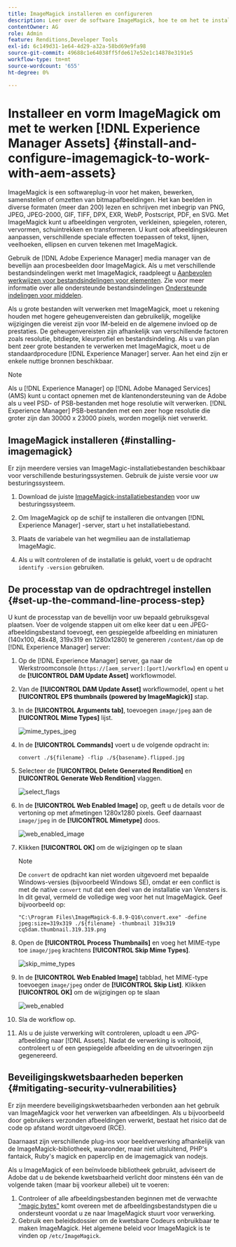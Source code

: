 ```yaml
---
title: ImageMagick installeren en configureren
description: Leer over de software ImageMagick, hoe te om het te installeren, opstelling de het processtap van de bevellijn, en gebruik het om, duimnagels van beelden uit te geven samen te stellen en te produceren.
contentOwner: AG
role: Admin
feature: Renditions,Developer Tools
exl-id: 6c149d31-1e64-4d29-a32a-58bd69e9fa98
source-git-commit: 49688c1e64038ff5fde617e52e1c14878e3191e5
workflow-type: tm+mt
source-wordcount: '655'
ht-degree: 0%

---
```


# Installeer en vorm ImageMagick om met te werken [!DNL Experience Manager Assets] {#install-and-configure-imagemagick-to-work-with-aem-assets}

ImageMagick is een softwareplug-in voor het maken, bewerken, samenstellen of omzetten van bitmapafbeeldingen. Het kan beelden in diverse formaten (meer dan 200) lezen en schrijven met inbegrip van PNG, JPEG, JPEG-2000, GIF, TIFF, DPX, EXR, WebP, Postscript, PDF, en SVG. Met ImageMagick kunt u afbeeldingen vergroten, verkleinen, spiegelen, roteren, vervormen, schuintrekken en transformeren. U kunt ook afbeeldingskleuren aanpassen, verschillende speciale effecten toepassen of tekst, lijnen, veelhoeken, ellipsen en curven tekenen met ImageMagick.

Gebruik de [!DNL Adobe Experience Manager] media manager van de bevellijn aan procesbeelden door ImageMagick. Als u met verschillende bestandsindelingen werkt met ImageMagick, raadpleegt u [Aanbevolen werkwijzen voor bestandsindelingen voor elementen](/help/assets/assets-file-format-best-practices.md). Zie voor meer informatie over alle ondersteunde bestandsindelingen [Ondersteunde indelingen voor middelen](/help/assets/assets-formats.md).

Als u grote bestanden wilt verwerken met ImageMagick, moet u rekening houden met hogere geheugenvereisten dan gebruikelijk, mogelijke wijzigingen die vereist zijn voor IM-beleid en de algemene invloed op de prestaties. De geheugenvereisten zijn afhankelijk van verschillende factoren zoals resolutie, bitdiepte, kleurprofiel en bestandsindeling. Als u van plan bent zeer grote bestanden te verwerken met ImageMagick, moet u de standaardprocedure [!DNL Experience Manager] server. Aan het eind zijn er enkele nuttige bronnen beschikbaar.

>[!NOTE]
>
>Als u [!DNL Experience Manager] op [!DNL Adobe Managed Services] (AMS) kunt u contact opnemen met de klantenondersteuning van de Adobe als u veel PSD- of PSB-bestanden met hoge resolutie wilt verwerken. [!DNL Experience Manager] PSB-bestanden met een zeer hoge resolutie die groter zijn dan 30000 x 23000 pixels, worden mogelijk niet verwerkt.

## ImageMagick installeren {#installing-imagemagick}

Er zijn meerdere versies van ImageMagic-installatiebestanden beschikbaar voor verschillende besturingssystemen. Gebruik de juiste versie voor uw besturingssysteem.

1. Download de juiste [ImageMagick-installatiebestanden](https://www.imagemagick.org/script/download.php) voor uw besturingssysteem.
1. Om ImageMagick op de schijf te installeren die ontvangen [!DNL Experience Manager] -server, start u het installatiebestand.

1. Plaats de variabele van het wegmilieu aan de installatiemap ImageMagic.
1. Als u wilt controleren of de installatie is gelukt, voert u de opdracht `identify -version` gebruiken.

## De processtap van de opdrachtregel instellen {#set-up-the-command-line-process-step}

U kunt de processtap van de bevellijn voor uw bepaald gebruiksgeval plaatsen. Voer de volgende stappen uit om elke keer dat u een JPEG-afbeeldingsbestand toevoegt, een gespiegelde afbeelding en miniaturen (140x100, 48x48, 319x319 en 1280x1280) te genereren `/content/dam` op de [!DNL Experience Manager] server:

1. Op de [!DNL Experience Manager] server, ga naar de Werkstroomconsole (`https://[aem_server]:[port]/workflow`) en opent u de **[!UICONTROL DAM Update Asset]** workflowmodel.
1. Van de **[!UICONTROL DAM Update Asset]** workflowmodel, opent u het **[!UICONTROL EPS thumbnails (powered by ImageMagick)]** stap.
1. In de **[!UICONTROL Arguments tab]**, toevoegen `image/jpeg` aan de **[!UICONTROL Mime Types]** lijst.

   ![mime_types_jpeg](assets/mime_types_jpeg.png)

1. In de **[!UICONTROL Commands]** voert u de volgende opdracht in:

   `convert ./${filename} -flip ./${basename}.flipped.jpg`

1. Selecteer de **[!UICONTROL Delete Generated Rendition]** en **[!UICONTROL Generate Web Rendition]** vlaggen.

   ![select_flags](assets/select_flags.png)

1. In de **[!UICONTROL Web Enabled Image]** op, geeft u de details voor de vertoning op met afmetingen 1280x1280 pixels. Geef daarnaast `image/jpeg` in de **[!UICONTROL Mimetype]** doos.

   ![web_enabled_image](assets/web_enabled_image.png)

1. Klikken **[!UICONTROL OK]** om de wijzigingen op te slaan

   >[!NOTE]
   >
   >De `convert` de opdracht kan niet worden uitgevoerd met bepaalde Windows-versies (bijvoorbeeld Windows SE), omdat er een conflict is met de native `convert` nut dat een deel van de installatie van Vensters is. In dit geval, vermeld de volledige weg voor het nut ImageMagick. Geef bijvoorbeeld op:
   >
   >
   >`"C:\Program Files\ImageMagick-6.8.9-Q16\convert.exe" -define jpeg:size=319x319 ./${filename} -thumbnail 319x319 cq5dam.thumbnail.319.319.png`

1. Open de **[!UICONTROL Process Thumbnails]** en voeg het MIME-type toe `image/jpeg` krachtens **[!UICONTROL Skip Mime Types]**.

   ![skip_mime_types](assets/skip_mime_types.png)

1. In de **[!UICONTROL Web Enabled Image]** tabblad, het MIME-type toevoegen `image/jpeg` onder de **[!UICONTROL Skip List]**. Klikken **[!UICONTROL OK]** om de wijzigingen op te slaan

   ![web_enabled](assets/web_enabled.png)

1. Sla de workflow op.

1. Als u de juiste verwerking wilt controleren, uploadt u een JPG-afbeelding naar [!DNL Assets]. Nadat de verwerking is voltooid, controleert u of een gespiegelde afbeelding en de uitvoeringen zijn gegenereerd.

## Beveiligingskwetsbaarheden beperken {#mitigating-security-vulnerabilities}

Er zijn meerdere beveiligingskwetsbaarheden verbonden aan het gebruik van ImageMagick voor het verwerken van afbeeldingen. Als u bijvoorbeeld door gebruikers verzonden afbeeldingen verwerkt, bestaat het risico dat de code op afstand wordt uitgevoerd (RCE).

Daarnaast zijn verschillende plug-ins voor beeldverwerking afhankelijk van de ImageMagick-bibliotheek, waaronder, maar niet uitsluitend, PHP&#39;s fantaick, Ruby&#39;s magick en paperclip en de imagemagick van nodejs.

Als u ImageMagick of een beïnvloede bibliotheek gebruikt, adviseert de Adobe dat u de bekende kwetsbaarheid verlicht door minstens één van de volgende taken (maar bij voorkeur allebei) uit te voeren:

1. Controleer of alle afbeeldingsbestanden beginnen met de verwachte [&quot;magic bytes&quot;](https://en.wikipedia.org/wiki/List_of_file_signatures) komt overeen met de afbeeldingsbestandstypen die u ondersteunt voordat u ze naar ImageMagick stuurt voor verwerking.
1. Gebruik een beleidsdossier om de kwetsbare Codeurs onbruikbaar te maken ImageMagick. Het algemene beleid voor ImageMagick is te vinden op `/etc/ImageMagick`.
